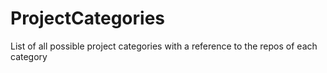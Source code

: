 # ProjectCategories
List of all possible project categories with a reference to the repos of each category
